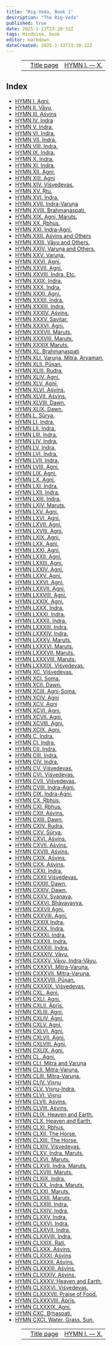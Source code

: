 ```yaml
---
title: "Rig-Veda, Book 1"
description: "The Rig-Veda"
published: true
date: 2025-1-13T23:20:32Z
tags: Hinduism, book
editor: markdown
dateCreated: 2025-1-13T23:20:32Z
---
```


<figure class="table chapter-navigator">
  <table>
    <tbody>
      <tr>
        <td>
        </td>
        <td>
        <a href="/en/book/Hinduism/The_Rig_Veda">
          <span class="mdi mdi-book-open-variant"></span><span class="pl-2">Title page</span>
        </a>
        </td>
        <td>
        <a href="/en/book/Hinduism/The_Rig_Veda/Book_1_10">
          <span class="pr-2">HYMN I. — X.</span><span class="mdi mdi-arrow-right-drop-circle"></span>
        </a>
        </td>
      </tr>
    </tbody>
  </table>
</figure>

## Index

- [HYMN I. Agni.](/en/book/Hinduism/The_Rig_Veda/Book_1_10)
- [HYMN II. Vāyu.](/en/book/Hinduism/The_Rig_Veda/Book_1_10#h2)
- [HYMN III. Aśvins](/en/book/Hinduism/The_Rig_Veda/Book_1_10#h3)
- [HYMN IV. Indra](/en/book/Hinduism/The_Rig_Veda/Book_1_10#h4)
- [HYMN V. Indra.](/en/book/Hinduism/The_Rig_Veda/Book_1_10#h5)
- [HYMN VI. Indra.](/en/book/Hinduism/The_Rig_Veda/Book_1_10#h6)
- [HYMN VII. Indra.](/en/book/Hinduism/The_Rig_Veda/Book_1_10#h7)
- [HYMN VIII. Indra.](/en/book/Hinduism/The_Rig_Veda/Book_1_10#h8)
- [HYMN IX. Indra.](/en/book/Hinduism/The_Rig_Veda/Book_1_10#h9)
- [HYMN X. Indra.](/en/book/Hinduism/The_Rig_Veda/Book_1_10#h10)
- [HYMN XI. Indra.](/en/book/Hinduism/The_Rig_Veda/Book_1_20)
- [HYMN XII. Agni.](/en/book/Hinduism/The_Rig_Veda/Book_1_20#h12)
- [HYMN XIII. Agni](/en/book/Hinduism/The_Rig_Veda/Book_1_20#h13)
- [HYMN XIV. Viśvedevas.](/en/book/Hinduism/The_Rig_Veda/Book_1_20#h14)
- [HYMN XV. Ṛtu.](/en/book/Hinduism/The_Rig_Veda/Book_1_20#h15)
- [HYMN XVI. Indra.](/en/book/Hinduism/The_Rig_Veda/Book_1_20#h16)
- [HYMN XVII. Indra-Varuṇa](/en/book/Hinduism/The_Rig_Veda/Book_1_20#h17)
- [HYMN XVIII. Brahmaṇaspati.](/en/book/Hinduism/The_Rig_Veda/Book_1_20#h18)
- [HYMN XIX. Agni, Maruts.](/en/book/Hinduism/The_Rig_Veda/Book_1_20#h19)
- [HYMN XX. Ṛbhus.](/en/book/Hinduism/The_Rig_Veda/Book_1_20#h20)
- [HYMN XXI. Indra-Agni.](/en/book/Hinduism/The_Rig_Veda/Book_1_30)
- [HYMN XXII. Aśvins and Others](/en/book/Hinduism/The_Rig_Veda/Book_1_30#h22)
- [HYMN XXIII. Vāyu and Others.](/en/book/Hinduism/The_Rig_Veda/Book_1_30#h23)
- [HYMN XXIV. Varuṇa and Others.](/en/book/Hinduism/The_Rig_Veda/Book_1_30#h24)
- [HYMN XXV. Varuṇa.](/en/book/Hinduism/The_Rig_Veda/Book_1_30#h25)
- [HYMN XXVI. Agni.](/en/book/Hinduism/The_Rig_Veda/Book_1_30#h26)
- [HYMN XXVII. Agni.](/en/book/Hinduism/The_Rig_Veda/Book_1_30#h27)
- [HYMN XXVIII. Indra, Etc.](/en/book/Hinduism/The_Rig_Veda/Book_1_30#h28)
- [HYMN XXIX. Indra.](/en/book/Hinduism/The_Rig_Veda/Book_1_30#h29)
- [HYMN XXX. Indra.](/en/book/Hinduism/The_Rig_Veda/Book_1_30#h30)
- [HYMN XXXI. Agni.](/en/book/Hinduism/The_Rig_Veda/Book_1_40)
- [HYMN XXXII. Indra.](/en/book/Hinduism/The_Rig_Veda/Book_1_40#h32)
- [HYMN XXXIII. Indra.](/en/book/Hinduism/The_Rig_Veda/Book_1_40#h33)
- [HYMN XXXIV. Aśvins.](/en/book/Hinduism/The_Rig_Veda/Book_1_40#h34)
- [HYMN XXXV. Savitar.](/en/book/Hinduism/The_Rig_Veda/Book_1_40#h35)
- [HYMN XXXVI. Agni.](/en/book/Hinduism/The_Rig_Veda/Book_1_40#h36)
- [HYMN XXXVII. Maruts.](/en/book/Hinduism/The_Rig_Veda/Book_1_40#h37)
- [HYMN XXXVIII. Maruts.](/en/book/Hinduism/The_Rig_Veda/Book_1_40#h38)
- [HYMN XXXIX Maruts.](/en/book/Hinduism/The_Rig_Veda/Book_1_40#h39)
- [HYMN XL. Brahmaṇaspati](/en/book/Hinduism/The_Rig_Veda/Book_1_40#h40)
- [HYMN XLI. Varuṇa, Mitra, Aryaman.](/en/book/Hinduism/The_Rig_Veda/Book_1_50)
- [HYMN XLII. Pūṣan.](/en/book/Hinduism/The_Rig_Veda/Book_1_50#h42)
- [HYMN XLIII. Rudra.](/en/book/Hinduism/The_Rig_Veda/Book_1_50#h43)
- [HYMN XLIV. Agni.](/en/book/Hinduism/The_Rig_Veda/Book_1_50#h44)
- [HYMN XLV. Agni.](/en/book/Hinduism/The_Rig_Veda/Book_1_50#h45)
- [HYMN XLVI. Aśvins.](/en/book/Hinduism/The_Rig_Veda/Book_1_50#h46)
- [HYMN XLVII. Aśvins.](/en/book/Hinduism/The_Rig_Veda/Book_1_50#h47)
- [HYMN XLVIII. Dawn.](/en/book/Hinduism/The_Rig_Veda/Book_1_50#h48)
- [HYMN XLIX. Dawn.](/en/book/Hinduism/The_Rig_Veda/Book_1_50#h49)
- [HYMN L. Sūrya.](/en/book/Hinduism/The_Rig_Veda/Book_1_50#h50)
- [HYMN LI. Indra.](/en/book/Hinduism/The_Rig_Veda/Book_1_60)
- [HYMN LII. Indra.](/en/book/Hinduism/The_Rig_Veda/Book_1_60#h52)
- [HYMN LIII. Indra.](/en/book/Hinduism/The_Rig_Veda/Book_1_60#h53)
- [HYMN LIV. Indra.](/en/book/Hinduism/The_Rig_Veda/Book_1_60#h54)
- [HYMN LV. Indra.](/en/book/Hinduism/The_Rig_Veda/Book_1_60#h55)
- [HYMN LVI. Indra.](/en/book/Hinduism/The_Rig_Veda/Book_1_60#h56)
- [HYMN LVII. Indra.](/en/book/Hinduism/The_Rig_Veda/Book_1_60#h57)
- [HYMN LVIII. Agni.](/en/book/Hinduism/The_Rig_Veda/Book_1_60#h58)
- [HYMN LIX. Agni.](/en/book/Hinduism/The_Rig_Veda/Book_1_60#h59)
- [HYMN LX. Agni.](/en/book/Hinduism/The_Rig_Veda/Book_1_60#h60)
- [HYMN LXI. Indra.](/en/book/Hinduism/The_Rig_Veda/Book_1_70)
- [HYMN LXII. Indra.](/en/book/Hinduism/The_Rig_Veda/Book_1_70#h62)
- [HYMN LXIII. Indra.](/en/book/Hinduism/The_Rig_Veda/Book_1_70#h63)
- [HYMN LXIV. Maruts.](/en/book/Hinduism/The_Rig_Veda/Book_1_70#h64)
- [HYMN LXV. Agni.](/en/book/Hinduism/The_Rig_Veda/Book_1_70#h65)
- [HYMN LXVI. Agni.](/en/book/Hinduism/The_Rig_Veda/Book_1_70#h66)
- [HYMN LXVII. Agni.](/en/book/Hinduism/The_Rig_Veda/Book_1_70#h67)
- [HYMN LXVIII. Agni.](/en/book/Hinduism/The_Rig_Veda/Book_1_70#h68)
- [HYMN LXIX. Agni.](/en/book/Hinduism/The_Rig_Veda/Book_1_70#h69)
- [HYMN LXX. Agni.](/en/book/Hinduism/The_Rig_Veda/Book_1_70#h70)
- [HYMN LXXI. Agni.](/en/book/Hinduism/The_Rig_Veda/Book_1_80)
- [HYMN LXXII. Agni.](/en/book/Hinduism/The_Rig_Veda/Book_1_80#h72)
- [HYMN LXXIII. Agni.](/en/book/Hinduism/The_Rig_Veda/Book_1_80#h73)
- [HYMN LXXIV. Agni.](/en/book/Hinduism/The_Rig_Veda/Book_1_80#h74)
- [HYMN LXXV. Agni.](/en/book/Hinduism/The_Rig_Veda/Book_1_80#h75)
- [HYMN LXXVI. Agni.](/en/book/Hinduism/The_Rig_Veda/Book_1_80#h76)
- [HYMN LXXVII. Agni.](/en/book/Hinduism/The_Rig_Veda/Book_1_80#h77)
- [HYMN LXXVIII. Agni.](/en/book/Hinduism/The_Rig_Veda/Book_1_80#h78)
- [HYMN LXXIX. Agni.](/en/book/Hinduism/The_Rig_Veda/Book_1_80#h79)
- [HYMN LXXX. Indra.](/en/book/Hinduism/The_Rig_Veda/Book_1_80#h80)
- [HYMN LXXXI. Indra.](/en/book/Hinduism/The_Rig_Veda/Book_1_90)
- [HYMN LXXXII. Indra.](/en/book/Hinduism/The_Rig_Veda/Book_1_90#h82)
- [HYMN LXXXIII. Indra.](/en/book/Hinduism/The_Rig_Veda/Book_1_90#h83)
- [HYMN LXXXIV. Indra.](/en/book/Hinduism/The_Rig_Veda/Book_1_90#h84)
- [HYMN LXXXV. Maruts.](/en/book/Hinduism/The_Rig_Veda/Book_1_90#h85)
- [HYMN LXXXVI. Maruts.](/en/book/Hinduism/The_Rig_Veda/Book_1_90#h86)
- [HYMN LXXXVII. Maruts.](/en/book/Hinduism/The_Rig_Veda/Book_1_90#h87)
- [HYMN LXXXVIII. Maruts.](/en/book/Hinduism/The_Rig_Veda/Book_1_90#h88)
- [HYMN LXXXIX. Viśvedevas.](/en/book/Hinduism/The_Rig_Veda/Book_1_90#h89)
- [HYMN XC. Viśvedevas.](/en/book/Hinduism/The_Rig_Veda/Book_1_90#h90)
- [HYMN XCI. Soma.](/en/book/Hinduism/The_Rig_Veda/Book_1_100)
- [HYMN XCII. Dawn.](/en/book/Hinduism/The_Rig_Veda/Book_1_100#h92)
- [HYMN XCIII. Agni-Soma.](/en/book/Hinduism/The_Rig_Veda/Book_1_100#h93)
- [HYMN XCIV. Agni](/en/book/Hinduism/The_Rig_Veda/Book_1_100#h94)
- [HYMN XCV. Agni](/en/book/Hinduism/The_Rig_Veda/Book_1_100#h95)
- [HYMN XCVI. Agni.](/en/book/Hinduism/The_Rig_Veda/Book_1_100#h96)
- [HYMN XCVII. Agni.](/en/book/Hinduism/The_Rig_Veda/Book_1_100#h97)
- [HYMN XCVIII. Agni.](/en/book/Hinduism/The_Rig_Veda/Book_1_100#h98)
- [HYMN XCIX. Agni.](/en/book/Hinduism/The_Rig_Veda/Book_1_100#h99)
- [HYMN C. Indra.](/en/book/Hinduism/The_Rig_Veda/Book_1_100#h100)
- [HYMN CI. Indra.](/en/book/Hinduism/The_Rig_Veda/Book_1_110)
- [HYMN CII. Indra.](/en/book/Hinduism/The_Rig_Veda/Book_1_110#h102)
- [HYMN CIII. Indra.](/en/book/Hinduism/The_Rig_Veda/Book_1_110#h103)
- [HYMN CIV. Indra.](/en/book/Hinduism/The_Rig_Veda/Book_1_110#h104)
- [HYMN CV. Viśvedevas.](/en/book/Hinduism/The_Rig_Veda/Book_1_110#h105)
- [HYMN CVI. Viśvedevas.](/en/book/Hinduism/The_Rig_Veda/Book_1_110#h106)
- [HYMN CVII. Viśvedevas.](/en/book/Hinduism/The_Rig_Veda/Book_1_110#h107)
- [HYMN CVIII. Indra-Agni.](/en/book/Hinduism/The_Rig_Veda/Book_1_110#h108)
- [HYMN CIX. Indra-Agni.](/en/book/Hinduism/The_Rig_Veda/Book_1_110#h109)
- [HYMN CX. Ṛbhus.](/en/book/Hinduism/The_Rig_Veda/Book_1_110#h110)
- [HYMN CXI. Ṛbhus.](/en/book/Hinduism/The_Rig_Veda/Book_1_120)
- [HYMN CXII. Aśvins.](/en/book/Hinduism/The_Rig_Veda/Book_1_120#h112)
- [HYMN CXIII. Dawn.](/en/book/Hinduism/The_Rig_Veda/Book_1_120#h113)
- [HYMN CXIV. Rudra.](/en/book/Hinduism/The_Rig_Veda/Book_1_120#h114)
- [HYMN CXV. Sūrya.](/en/book/Hinduism/The_Rig_Veda/Book_1_120#h115)
- [HYMN CXVI. Aśvins.](/en/book/Hinduism/The_Rig_Veda/Book_1_120#h116)
- [HYMN CXVII. Aśvins.](/en/book/Hinduism/The_Rig_Veda/Book_1_120#h117)
- [HYMN CXVIII. Aśvins.](/en/book/Hinduism/The_Rig_Veda/Book_1_120#h118)
- [HYMN CXIX. Aśvins.](/en/book/Hinduism/The_Rig_Veda/Book_1_120#h119)
- [HYMN CXX. Aśvins.](/en/book/Hinduism/The_Rig_Veda/Book_1_120#h120)
- [HYMN CXXI. Indra.](/en/book/Hinduism/The_Rig_Veda/Book_1_130)
- [HYMN CXXII Viśvedevas.](/en/book/Hinduism/The_Rig_Veda/Book_1_130#h122)
- [HYMN CXXIII. Dawn.](/en/book/Hinduism/The_Rig_Veda/Book_1_130#h123)
- [HYMN CXXIV. Dawn.](/en/book/Hinduism/The_Rig_Veda/Book_1_130#h124)
- [HYMN CXXV. Svanaya.](/en/book/Hinduism/The_Rig_Veda/Book_1_130#h125)
- [HYMN CXXVI. Bhāvayavya.](/en/book/Hinduism/The_Rig_Veda/Book_1_130#h126)
- [HYMN CXXVII Agni.](/en/book/Hinduism/The_Rig_Veda/Book_1_130#h127)
- [HYMN CXXVIII. Agni.](/en/book/Hinduism/The_Rig_Veda/Book_1_130#h128)
- [HYMN CXXIX Indra.](/en/book/Hinduism/The_Rig_Veda/Book_1_130#h129)
- [HYMN CXXX. Indra.](/en/book/Hinduism/The_Rig_Veda/Book_1_130#h130)
- [HYMN CXXXI. Indra.](/en/book/Hinduism/The_Rig_Veda/Book_1_140)
- [HYMN CXXXII. Indra.](/en/book/Hinduism/The_Rig_Veda/Book_1_140#h132)
- [HYMN CXXXIII. Indra.](/en/book/Hinduism/The_Rig_Veda/Book_1_140#h133)
- [HYMN CXXXIV. Vāyu.](/en/book/Hinduism/The_Rig_Veda/Book_1_140#h134)
- [HYMN CXXXV. Vāyu, Indra-Vāyu.](/en/book/Hinduism/The_Rig_Veda/Book_1_140#h135)
- [HYMN CXXXVI. Mitra-Varuṇa.](/en/book/Hinduism/The_Rig_Veda/Book_1_140#h136)
- [HYMN CXXXVII. Mitra-Varuṇa.](/en/book/Hinduism/The_Rig_Veda/Book_1_140#h137)
- [HYMN CXXXVIII. Pūṣan.](/en/book/Hinduism/The_Rig_Veda/Book_1_140#h138)
- [HYMN CXXXIX. Viśvedevas.](/en/book/Hinduism/The_Rig_Veda/Book_1_140#h139)
- [HYMN CXL. Agni.](/en/book/Hinduism/The_Rig_Veda/Book_1_140#h140)
- [HYMN CXLI. Agni.](/en/book/Hinduism/The_Rig_Veda/Book_1_150)
- [HYMN CXLII. Āprīs.](/en/book/Hinduism/The_Rig_Veda/Book_1_150#h142)
- [HYMN CXLIII. Agni.](/en/book/Hinduism/The_Rig_Veda/Book_1_150#h143)
- [HYMN CXLIV. Agni.](/en/book/Hinduism/The_Rig_Veda/Book_1_150#h144)
- [HYMN CXLV. Agni.](/en/book/Hinduism/The_Rig_Veda/Book_1_150#h145)
- [HYMN CXLVI. Agni.](/en/book/Hinduism/The_Rig_Veda/Book_1_150#h146)
- [HYMN CXLVII. Agni.](/en/book/Hinduism/The_Rig_Veda/Book_1_150#h147)
- [HYMN CXLVIII. Agni.](/en/book/Hinduism/The_Rig_Veda/Book_1_150#h148)
- [HYMN CXLIX. Agni.](/en/book/Hinduism/The_Rig_Veda/Book_1_150#h149)
- [HYMN CL. Agni.](/en/book/Hinduism/The_Rig_Veda/Book_1_150#h150)
- [HYMN CLI. Mitra and Varuṇa](/en/book/Hinduism/The_Rig_Veda/Book_1_160)
- [HYMN CLII. Mitra-Varuṇa.](/en/book/Hinduism/The_Rig_Veda/Book_1_160#h152)
- [HYMN CLIII. Mitra-Varuṇa.](/en/book/Hinduism/The_Rig_Veda/Book_1_160#h153)
- [HYMN CLIV. Viṣṇu](/en/book/Hinduism/The_Rig_Veda/Book_1_160#h154)
- [HYMN CLV. Viṣṇu-Indra.](/en/book/Hinduism/The_Rig_Veda/Book_1_160#h155)
- [HYMN CLVI. Viṣṇu](/en/book/Hinduism/The_Rig_Veda/Book_1_160#h156)
- [HYMN CLVII. Aśvins.](/en/book/Hinduism/The_Rig_Veda/Book_1_160#h157)
- [HYMN CLVIII. Aśvins.](/en/book/Hinduism/The_Rig_Veda/Book_1_160#h158)
- [HYMN CLIX. Heaven and Earth.](/en/book/Hinduism/The_Rig_Veda/Book_1_160#h159)
- [HYMN CLX. Heaven and Earth.](/en/book/Hinduism/The_Rig_Veda/Book_1_160#h160)
- [HYMN CLXI. Ṛbhus.](/en/book/Hinduism/The_Rig_Veda/Book_1_170)
- [HYMN CLXII. The Horse.](/en/book/Hinduism/The_Rig_Veda/Book_1_170#h162)
- [HYMN CLXIII. The Horse.](/en/book/Hinduism/The_Rig_Veda/Book_1_170#h163)
- [HYMN CLXIV. Viśvedevas.](/en/book/Hinduism/The_Rig_Veda/Book_1_170#h164)
- [HYMN CLXV. Indra. Maruts.](/en/book/Hinduism/The_Rig_Veda/Book_1_170#h165)
- [HYMN CLXVI. Maruts.](/en/book/Hinduism/The_Rig_Veda/Book_1_170#h166)
- [HYMN CLXVII. Indra. Maruts.](/en/book/Hinduism/The_Rig_Veda/Book_1_170#h167)
- [HYMN CLXVIII. Maruts.](/en/book/Hinduism/The_Rig_Veda/Book_1_170#h168)
- [HYMN CLXIX. Indra.](/en/book/Hinduism/The_Rig_Veda/Book_1_170#h169)
- [HYMN CLXX. Indra. Maruts.](/en/book/Hinduism/The_Rig_Veda/Book_1_170#h170)
- [HYMN CLXXI. Maruts.](/en/book/Hinduism/The_Rig_Veda/Book_1_180)
- [HYMN CLXXII. Maruts.](/en/book/Hinduism/The_Rig_Veda/Book_1_180#h172)
- [HYMN CLXXIII. Indra.](/en/book/Hinduism/The_Rig_Veda/Book_1_180#h173)
- [HYMN CLXXIV. Indra.](/en/book/Hinduism/The_Rig_Veda/Book_1_180#h174)
- [HYMN CLXXV. Indra.](/en/book/Hinduism/The_Rig_Veda/Book_1_180#h175)
- [HYMN CLXXVI. Indra.](/en/book/Hinduism/The_Rig_Veda/Book_1_180#h176)
- [HYMN CLXXVII. Indra.](/en/book/Hinduism/The_Rig_Veda/Book_1_180#h177)
- [HYMN CLXXVIII. Indra.](/en/book/Hinduism/The_Rig_Veda/Book_1_180#h178)
- [HYMN CLXXIX. Rati.](/en/book/Hinduism/The_Rig_Veda/Book_1_180#h179)
- [HYMN CLXXX. Aśvins.](/en/book/Hinduism/The_Rig_Veda/Book_1_180#h180)
- [HYMN CLXXXI. Aśvins](/en/book/Hinduism/The_Rig_Veda/Book_1_190)
- [HYMN CLXXXII. Aśvins.](/en/book/Hinduism/The_Rig_Veda/Book_1_190#h182)
- [HYMN CLXXXIII. Aśvins.](/en/book/Hinduism/The_Rig_Veda/Book_1_190#h183)
- [HYMN CLXXXIV. Aśvins.](/en/book/Hinduism/The_Rig_Veda/Book_1_190#h184)
- [HYMN CLXXXV. Heaven and Earth.](/en/book/Hinduism/The_Rig_Veda/Book_1_190#h185)
- [HYMN CLXXXVI. Viśvedevas.](/en/book/Hinduism/The_Rig_Veda/Book_1_190#h186)
- [HYMN CLXXXVII. Praise of Food.](/en/book/Hinduism/The_Rig_Veda/Book_1_190#h187)
- [HYMN CLXXXVIII. Āprīs.](/en/book/Hinduism/The_Rig_Veda/Book_1_190#h188)
- [HYMN CLXXXIX. Agni.](/en/book/Hinduism/The_Rig_Veda/Book_1_190#h189)
- [HYMN CXC. Bṛhaspati.](/en/book/Hinduism/The_Rig_Veda/Book_1_190#h190)
- [HYMN CXCI. Water. Grass. Sun.](/en/book/Hinduism/The_Rig_Veda/Book_1_200)

<figure class="table chapter-navigator">
  <table>
    <tbody>
      <tr>
        <td>
        </td>
        <td>
        <a href="/en/book/Hinduism/The_Rig_Veda">
          <span class="mdi mdi-book-open-variant"></span><span class="pl-2">Title page</span>
        </a>
        </td>
        <td>
        <a href="/en/book/Hinduism/The_Rig_Veda/Book_1_10">
          <span class="pr-2">HYMN I. — X.</span><span class="mdi mdi-arrow-right-drop-circle"></span>
        </a>
        </td>
      </tr>
    </tbody>
  </table>
</figure>
